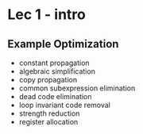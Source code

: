 # Lec 1 - intro
## Example Optimization
- constant propagation
- algebraic simplification
- copy propagation
- common subexpression elimination
- dead code elimination
- loop invariant code removal
- strength reduction
- register allocation